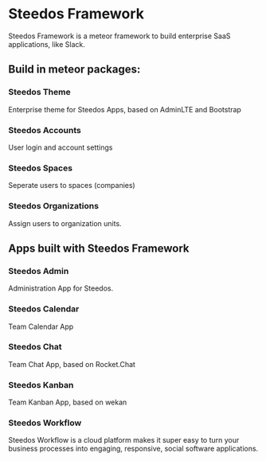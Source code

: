 # Steedos Framework

Steedos Framework is a meteor framework to build enterprise SaaS applications, like Slack.

## Build in meteor packages:

### Steedos Theme 
Enterprise theme for Steedos Apps, based on AdminLTE and Bootstrap

### Steedos Accounts
User login and account settings

### Steedos Spaces
Seperate users to spaces (companies)

### Steedos Organizations
Assign users to organization units.

## Apps built with Steedos Framework

### Steedos Admin
Administration App for Steedos.

### Steedos Calendar
Team Calendar App

### Steedos Chat
Team Chat App, based on Rocket.Chat

### Steedos Kanban
Team Kanban App, based on wekan

### Steedos Workflow
Steedos Workflow is a cloud platform makes it super easy to turn your business processes into engaging, responsive, social software applications.
